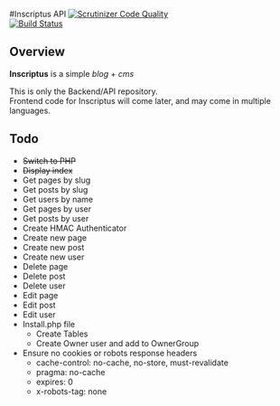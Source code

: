 #Inscriptus API
[![Scrutinizer Code Quality](https://scrutinizer-ci.com/g/Inscriptus/Inscriptus/badges/quality-score.png?b=master)](https://scrutinizer-ci.com/g/Inscriptus/Inscriptus/?branch=master)  
[![Build Status](https://scrutinizer-ci.com/g/Inscriptus/Inscriptus/badges/build.png?b=master)](https://scrutinizer-ci.com/g/Inscriptus/Inscriptus/build-status/master)

## Overview

**Inscriptus** is a simple _blog_ + _cms_

This is only the Backend/API repository.  
Frontend code for Inscriptus will come later, and may come in multiple languages.  

## Todo

* ~~Switch to PHP~~
* ~~Display index~~
* Get pages by slug
* Get posts by slug
* Get users by name
* Get pages by user
* Get posts by user
* Create HMAC Authenticator
* Create new page
* Create new post
* Create new user
* Delete page
* Delete post
* Delete user
* Edit page
* Edit post
* Edit user
* Install.php file
    * Create Tables
    * Create Owner user and add to OwnerGroup
* Ensure no cookies or robots response headers
    * cache-control: no-cache, no-store, must-revalidate
    * pragma: no-cache
    * expires: 0
    * x-robots-tag: none
